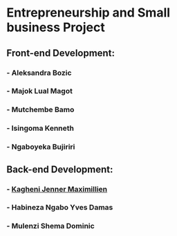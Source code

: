 # Entrepreneurship and Small business Project

## Front-end Development:
### - Aleksandra Bozic
### - Majok Lual Magot
### - Mutchembe Bamo
### - Isingoma Kenneth
### - Ngaboyeka Bujiriri


## Back-end Development:
### - <a href="https://github.com/jennermaxim" tagert="_blank">Kagheni Jenner Maximillien</a>
### - Habineza Ngabo Yves Damas
### - Mulenzi Shema Dominic
